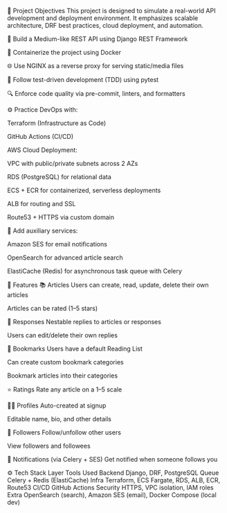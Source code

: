 🎯 Project Objectives
This project is designed to simulate a real-world API development and deployment environment. It emphasizes scalable architecture, DRF best practices, cloud deployment, and automation.

🧱 Build a Medium-like REST API using Django REST Framework

🐳 Containerize the project using Docker

🌐 Use NGINX as a reverse proxy for serving static/media files

🧪 Follow test-driven development (TDD) using pytest

🔍 Enforce code quality via pre-commit, linters, and formatters

⚙️ Practice DevOps with:

Terraform (Infrastructure as Code)

GitHub Actions (CI/CD)

AWS Cloud Deployment:

VPC with public/private subnets across 2 AZs

RDS (PostgreSQL) for relational data

ECS + ECR for containerized, serverless deployments

ALB for routing and SSL

Route53 + HTTPS via custom domain

📨 Add auxiliary services:

Amazon SES for email notifications

OpenSearch for advanced article search

ElastiCache (Redis) for asynchronous task queue with Celery

🧩 Features
📚 Articles
Users can create, read, update, delete their own articles

Articles can be rated (1–5 stars)

💬 Responses
Nestable replies to articles or responses

Users can edit/delete their own replies

🔖 Bookmarks
Users have a default Reading List

Can create custom bookmark categories

Bookmark articles into their categories

⭐ Ratings
Rate any article on a 1–5 scale

🙍‍♂️ Profiles
Auto-created at signup

Editable name, bio, and other details

👥 Followers
Follow/unfollow other users

View followers and followees

📨 Notifications (via Celery + SES)
Get notified when someone follows you

⚙️ Tech Stack
Layer	Tools Used
Backend	Django, DRF, PostgreSQL
Queue	Celery + Redis (ElastiCache)
Infra	Terraform, ECS Fargate, RDS, ALB, ECR, Route53
CI/CD	GitHub Actions
Security	HTTPS, VPC isolation, IAM roles
Extra	OpenSearch (search), Amazon SES (email), Docker Compose (local dev)
